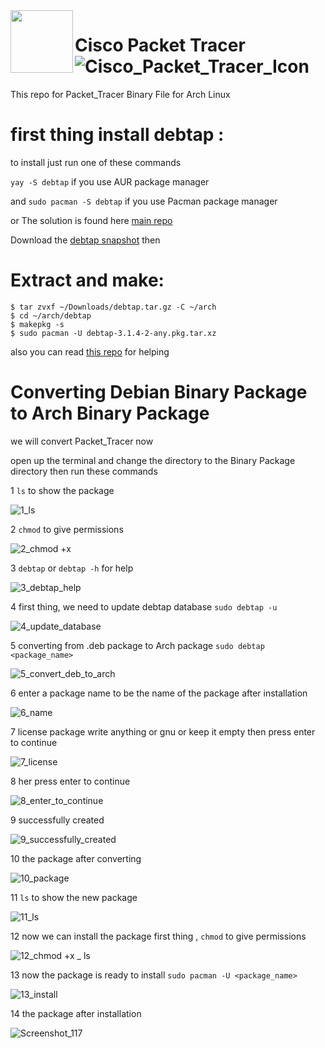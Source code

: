 
<img align="left" width="100" height="100" src="https://user-images.githubusercontent.com/62524855/131155895-1dbcfafa-e310-4e8c-9b21-bd9561910618.png">




# Cisco Packet Tracer ![Cisco_Packet_Tracer_Icon](https://user-images.githubusercontent.com/62524855/131155846-a456ba16-8060-4372-ad59-7bf58925277c.png)


This repo for Packet_Tracer Binary File for Arch Linux

# first thing install debtap : 

to install just run one of these commands

`yay -S debtap`  if you use AUR package manager

and `sudo pacman -S debtap` if you use Pacman package manager


or The solution is found here [main repo](https://aur.archlinux.org/packages/debtap)

Download the [debtap snapshot](https://aur.archlinux.org/cgit/aur.git/snapshot/debtap.tar.gz) then 

Extract and make:
==================

    $ tar zvxf ~/Downloads/debtap.tar.gz -C ~/arch
    $ cd ~/arch/debtap 
    $ makepkg -s 
    $ sudo pacman -U debtap-3.1.4-2-any.pkg.tar.xz


also you can read [this repo](https://github.com/mmsaeed509/debtap) for helping


# Converting Debian Binary Package to Arch Binary Package


we will convert Packet_Tracer now 

open up the terminal and change the directory to the Binary Package directory then run these commands

1 `ls` to show the package

![1_ls](https://user-images.githubusercontent.com/62524855/128856034-e38746c9-d65f-4392-910a-c8a11793451b.png)

2 `chmod` to give permissions

![2_chmod +x ](https://user-images.githubusercontent.com/62524855/128855621-8f60d8e6-6d49-40d6-a88d-9079dcf973ff.png)

3 `debtap` or `debtap -h` for help

![3_debtap_help](https://user-images.githubusercontent.com/62524855/128855724-f7960f2b-179e-4771-95c4-f295c1986fd9.png)

4 first thing, we need to update debtap database `sudo debtap -u`

![4_update_database](https://user-images.githubusercontent.com/62524855/128856594-af1680ac-584d-4c29-aa64-d5302d3f5d74.png)

5 converting from .deb package to Arch package `sudo debtap <package_name>`

![5_convert_deb_to_arch](https://user-images.githubusercontent.com/62524855/128856897-f62c529b-a52b-47da-97d9-2ca48b613e05.png)

6 enter a package name to be the name of the package after installation

![6_name](https://user-images.githubusercontent.com/62524855/128857278-a3ad6fbe-b3a4-43d1-b3b7-2eb01f069105.png)

7 license package 
write anything or gnu or keep it empty then press enter to continue

![7_license](https://user-images.githubusercontent.com/62524855/128857613-408909df-b188-46a4-b690-301939247c80.png)


8 her press enter to continue

![8_enter_to_continue](https://user-images.githubusercontent.com/62524855/128857688-23ff63c3-e333-421c-a600-9d086bbf99b0.png)

9 successfully created

![9_successfully_created](https://user-images.githubusercontent.com/62524855/128857738-49e384c3-167b-434b-b3ee-cdc40d7695ba.png)

10 the package after converting

![10_package](https://user-images.githubusercontent.com/62524855/128857829-20758a15-8ff8-4718-ae58-1a18f88fd69e.png)

11 `ls` to show the new package

![11_ls](https://user-images.githubusercontent.com/62524855/128858450-38bb72cf-20ed-4a65-9955-0971070bd633.png)

12 now we can install the package 
first thing , `chmod` to give permissions

![12_chmod +x _ ls](https://user-images.githubusercontent.com/62524855/128858684-7988b43c-415d-48b5-8159-0d023501e4c4.png)

13 now the package is ready to install 
`sudo pacman -U <package_name>`

![13_install](https://user-images.githubusercontent.com/62524855/128858881-275819c6-7865-413c-9adf-765c3d1129a2.png)

14 the package after installation

![Screenshot_117](https://user-images.githubusercontent.com/62524855/128859327-1533df7d-0ce9-4605-a312-e72480efabbe.png)

